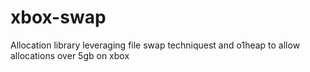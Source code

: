 # xbox-swap
Allocation library leveraging file swap techniquest and o1heap to allow allocations over 5gb on xbox
